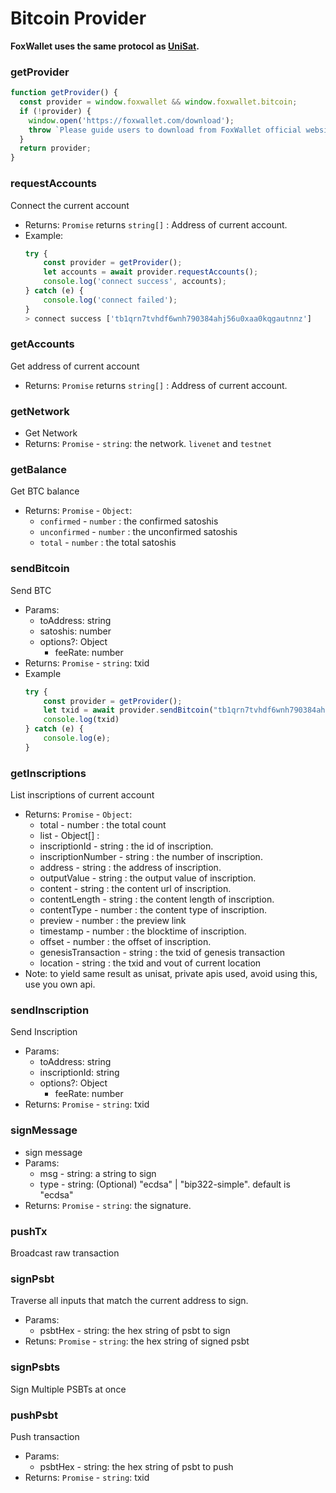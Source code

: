 # Bitcoin Provider

**FoxWallet uses the same protocol as [UniSat](https://docs.unisat.io/dev/unisat-wallet-api).**

### getProvider
```js
function getProvider() {
  const provider = window.foxwallet && window.foxwallet.bitcoin;
  if (!provider) {
    window.open('https://foxwallet.com/download');
    throw `Please guide users to download from FoxWallet official website`
  }
  return provider;
}
```

### requestAccounts
Connect the current account
* Returns: `Promise` returns `string[]` : Address of current account.
* Example:
    ```js
    try {
        const provider = getProvider();
        let accounts = await provider.requestAccounts();
        console.log('connect success', accounts);
    } catch (e) {
        console.log('connect failed');
    }
    > connect success ['tb1qrn7tvhdf6wnh790384ahj56u0xaa0kqgautnnz']
    ```

### getAccounts
Get address of current account
* Returns: `Promise` returns `string[]` : Address of current account.

### getNetwork
* Get Network
* Returns: `Promise` - `string`: the network. `livenet` and `testnet`

### getBalance
Get BTC balance
* Returns: `Promise` - `Object`:
    * `confirmed` - `number` : the confirmed satoshis
    * `unconfirmed` - `number` : the unconfirmed satoshis
    * `total` - `number` : the total satoshis

### sendBitcoin
Send BTC
* Params: 
    * toAddress: string
    * satoshis: number
    * options?: Object
        * feeRate: number
* Returns: `Promise` - `string`: txid
* Example
    ```js
    try {
        const provider = getProvider();  
        let txid = await provider.sendBitcoin("tb1qrn7tvhdf6wnh790384ahj56u0xaa0kqgautnnz",1000);
        console.log(txid)
    } catch (e) {
        console.log(e);
    }
    ```

### getInscriptions
List inscriptions of current account
* Returns: `Promise` - `Object`:
    * total - number : the total count
    * list - Object[] :
    * inscriptionId - string : the id of inscription.
    * inscriptionNumber - string : the number of inscription.
    * address - string : the address of inscription.
    * outputValue - string : the output value of inscription.
    * content - string : the content url of inscription.
    * contentLength - string : the content length of inscription.
    * contentType - number : the content type of inscription.
    * preview - number : the preview link
    * timestamp - number : the blocktime of inscription.
    * offset - number : the offset of inscription.
    * genesisTransaction - string : the txid of genesis transaction
    * location - string : the txid and vout of current location    
* Note: to yield same result as unisat, private apis used, avoid using this, use you own api.

### sendInscription
Send Inscription
* Params: 
    * toAddress: string
    * inscriptionId: string
    * options?: Object
        * feeRate: number
* Returns: `Promise` - `string`: txid


### signMessage
* sign message
* Params:
    * msg - string: a string to sign
    * type - string:  (Optional) "ecdsa" | "bip322-simple". default is "ecdsa"
* Returns: `Promise` - `string`: the signature.

### pushTx
Broadcast raw transaction

### signPsbt
Traverse all inputs that match the current address to sign.
* Params:
    * psbtHex - string: the hex string of psbt to sign
* Retuns: `Promise` - `string`: the hex string of signed psbt

### signPsbts
Sign Multiple PSBTs at once

### pushPsbt
Push transaction
* Params:
    * psbtHex - string: the hex string of psbt to push
* Returns: `Promise` - `string`: txid    